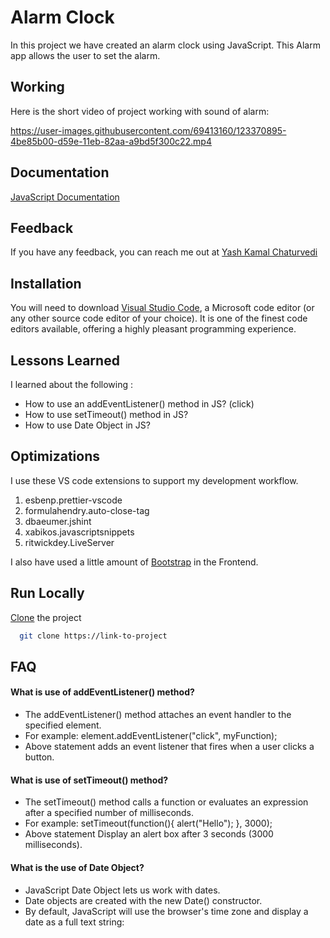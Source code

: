 # Alarm Clock

In this project we have created an alarm clock using JavaScript. This Alarm app allows the user to set the alarm.

## Working

Here is the short video of project working with sound of alarm:

https://user-images.githubusercontent.com/69413160/123370895-4be85b00-d59e-11eb-82aa-a9bd5f300c22.mp4

## Documentation

[JavaScript Documentation](https://devdocs.io/javascript/)

## Feedback

If you have any feedback, you can reach me out at [Yash Kamal Chaturvedi](https://twitter.com/yashkamalchatu1?lang=en)

## Installation

You will need to download [Visual Studio Code](https://code.visualstudio.com/docs), a Microsoft code editor (or any other source code editor of your choice). It is one of the finest code editors available, offering a highly pleasant programming experience.

## Lessons Learned

I learned about the following :
- How to use an addEventListener() method in JS? (click)
- How to use setTimeout() method in JS?
- How to use Date Object in JS?

## Optimizations

I use these VS code extensions to support my development workflow.

1. esbenp.prettier-vscode
2. formulahendry.auto-close-tag
3. dbaeumer.jshint
4. xabikos.javascriptsnippets
5. ritwickdey.LiveServer

I also have used a little amount of [Bootstrap](https://getbootstrap.com/) in the Frontend.
## Run Locally

[Clone](https://youtu.be/CKcqniGu3tA) the project

```bash
  git clone https://link-to-project
```

## FAQ

#### What is use of addEventListener() method?
- The addEventListener() method attaches an event handler to the specified element.
- For example: element.addEventListener("click", myFunction);
- Above statement adds an event listener that fires when a user clicks a button.

#### What is use of setTimeout() method?
- The setTimeout() method calls a function or evaluates an expression after a specified number of milliseconds.
- For example: setTimeout(function(){ alert("Hello"); }, 3000);
- Above statement Display an alert box after 3 seconds (3000 milliseconds).

#### What is the use of Date Object?
- JavaScript Date Object lets us work with dates.
- Date objects are created with the new Date() constructor.
- By default, JavaScript will use the browser's time zone and display a date as a full text string:





